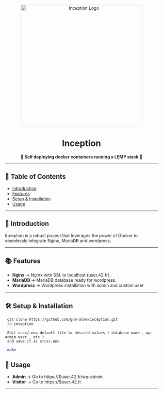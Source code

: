 <p align="center">
  <img src="https://media.makeameme.org/created/the-simulation-environment.jpg" alt="Inception Logo" width="400">
</p>

<h1 align="center">Inception</h1>

<p align="center">
  <strong>🚀 Self deploying docker containers running a LEMP stack 🚀</strong>
</p>

---

## 📖 Table of Contents

- [Introduction](#-introduction)
- [Features](#-features)
- [Setup & Installation](#-setup--installation)
- [Usage](#-usage)

---

##  📢  Introduction

Inception is a robust project that leverages the power of Docker to seamlessly integrate Nginx, MariaDB and wordpress. 
  
---

## 📚  Features

- **Nginx** -> Nginx with SSL to localhost (user.42.fr). 
- **MariaDB** -> MariaDB database ready for wordpress. 
- **Wordpress** -> Wordpress installation with admin and custom user 

---

## 🛠  Setup & Installation


   ```bash
    git clone https://github.com/gde-alme/inception.git
    cd inception 
   ```
   ```
    Edit srcs/.env-default file to desired values ( database name , wp-admin user , etc ) 
    and save it as srcs/.env
   ```
   ```bash
    make
   ```
    

## 🧪  Usage

- **Admin** -> Go to https://$user.42.fr/wp-admin.
- **Visitor** -> Go to https://$user.42.fr.

---
